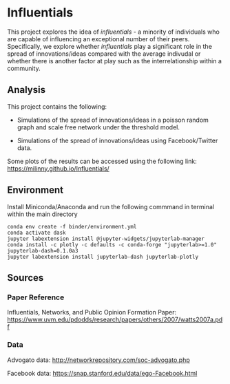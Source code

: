 # Influentials
 
 This project explores the idea of *influentials* - a minority of individuals who are capable of influencing an exceptional number of their peers. 
 Specifically, we explore whether *influentials* play a significant role in the spread of innovations/ideas compared with the average indivudal or whether there is another factor at play such as the interrelationship within a community.
 
 ## Analysis
 
 This project contains the following:
 
 - Simulations of the spread of innovations/ideas in a poisson random graph and scale free network under the threshold model.
 
 - Simulations of the spread of innovations/ideas using Facebook/Twitter data.
 
 Some plots of the results can be accessed using the following link: https://milinny.github.io/Influentials/
 
## Environment

Install Miniconda/Anaconda and run the following commmand in terminal within the main directory

    conda env create -f binder/environment.yml
    conda activate dask
    jupyter labextension install @jupyter-widgets/jupyterlab-manager
    conda install -c plotly -c defaults -c conda-forge "jupyterlab>=1.0" jupyterlab-dash=0.1.0a3
    jupyter labextension install jupyterlab-dash jupyterlab-plotly
    
    
## Sources

### Paper Reference
  Influentials, Networks, and Public Opinion Formation Paper: https://www.uvm.edu/pdodds/research/papers/others/2007/watts2007a.pdf

### Data
  Advogato data: http://networkrepository.com/soc-advogato.php
  
  Facebook data: https://snap.stanford.edu/data/ego-Facebook.html
